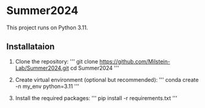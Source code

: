 # Summer2024

This project runs on Python 3.11.

## Installataion

1. Clone the repository:
'''
git clone https://github.com/Milstein-Lab/Summer2024.git cd Summer2024
'''

2. Create virtual environment (optional but recommended):
'''
conda create -n my_env python=3.11
'''

3. Install the required packages:
'''
pip install -r requirements.txt
'''